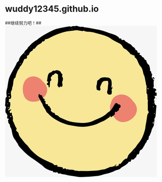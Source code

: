 # wuddy12345.github.io
##继续努力吧！##
![smile](https://github.com/wuddy12345/wuddy12345.github.io/blob/main/smile.jpg)
